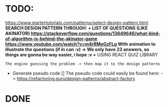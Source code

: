 # TODO: 
https://www.startertutorials.com/patterns/select-design-pattern.html
**SEARCH DESIGN PATTERN THROUGH:
    + LIST OF QUESTIONS (LIKE AKINATOR) 
        https://stackoverflow.com/questions/13649646/what-kind-of-algorithm-is-behind-the-akinator-game
        https://www.youtube.com/watch?v=m4rRMeGzFLg
        With animation to illustrate the questions (if in can :v) 
        -> We only have 23 answers, so things are gonna be way easier, i hope :v
    +**
    USING REACT QUIZ LIBRARY

    The engine guessing the problem -> then map it to the design patterns 

+ Generate pseudo code []
    The pseudo code could easily be found here: 
        -> https://refactoring.guru/design-patterns/abstract-factory

# DONE
